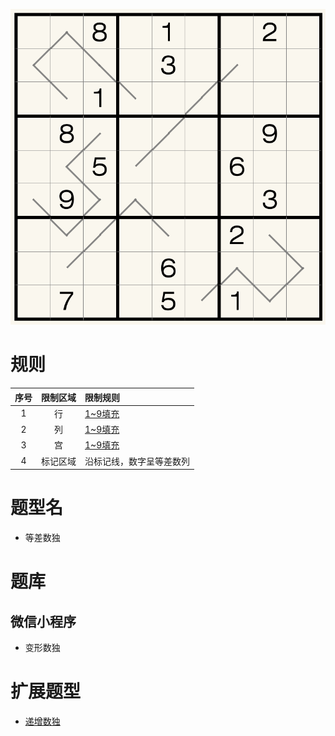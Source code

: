 ![](../../../../images/sudoku/等差数独.png)

# 规则
| 序号 | 限制区域 | 限制规则 |
| :---: | :---: | :--- |
| 1 | 行 | [1~9填充] |
| 2 | 列 | [1~9填充] |
| 3 | 宫 | [1~9填充] |
| 4 | 标记区域 | 沿标记线，数字呈等差数列 |

# 题型名
- 等差数独

# 题库

## 微信小程序
- 变形数独

# 扩展题型
- [递增数独](../../比大小类/递增数独.md)

[1~9填充]: ../../../../rules.md#1to9填充